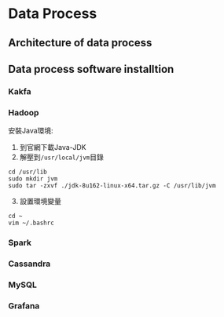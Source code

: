 # Data Process
## Architecture of data process
## Data process software installtion
### Kakfa
### Hadoop
安裝Java環境:
1. 到官網下載Java-JDK
2. 解壓到`/usr/local/jvm`目錄
```shell
cd /usr/lib
sudo mkdir jvm
sudo tar -zxvf ./jdk-8u162-linux-x64.tar.gz -C /usr/lib/jvm
```
3. 設置環境變量
```shell
cd ~
vim ~/.bashrc
```

### Spark
### Cassandra
### MySQL
### Grafana
